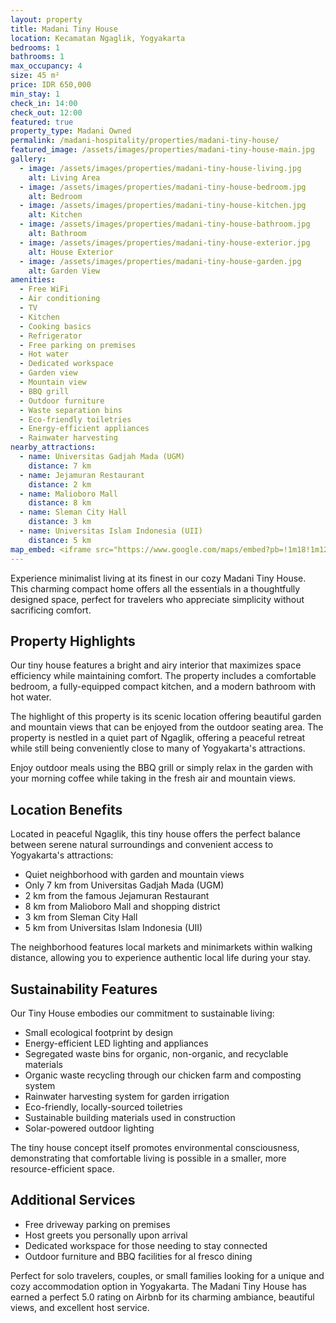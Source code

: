 ```yaml
---
layout: property
title: Madani Tiny House
location: Kecamatan Ngaglik, Yogyakarta
bedrooms: 1
bathrooms: 1
max_occupancy: 4
size: 45 m²
price: IDR 650,000
min_stay: 1
check_in: 14:00
check_out: 12:00
featured: true
property_type: Madani Owned
permalink: /madani-hospitality/properties/madani-tiny-house/
featured_image: /assets/images/properties/madani-tiny-house-main.jpg
gallery:
  - image: /assets/images/properties/madani-tiny-house-living.jpg
    alt: Living Area
  - image: /assets/images/properties/madani-tiny-house-bedroom.jpg
    alt: Bedroom
  - image: /assets/images/properties/madani-tiny-house-kitchen.jpg
    alt: Kitchen
  - image: /assets/images/properties/madani-tiny-house-bathroom.jpg
    alt: Bathroom
  - image: /assets/images/properties/madani-tiny-house-exterior.jpg
    alt: House Exterior
  - image: /assets/images/properties/madani-tiny-house-garden.jpg
    alt: Garden View
amenities:
  - Free WiFi
  - Air conditioning
  - TV
  - Kitchen
  - Cooking basics
  - Refrigerator
  - Free parking on premises
  - Hot water
  - Dedicated workspace
  - Garden view
  - Mountain view
  - BBQ grill
  - Outdoor furniture
  - Waste separation bins
  - Eco-friendly toiletries
  - Energy-efficient appliances
  - Rainwater harvesting
nearby_attractions:
  - name: Universitas Gadjah Mada (UGM)
    distance: 7 km
  - name: Jejamuran Restaurant
    distance: 2 km
  - name: Malioboro Mall
    distance: 8 km
  - name: Sleman City Hall
    distance: 3 km
  - name: Universitas Islam Indonesia (UII)
    distance: 5 km
map_embed: <iframe src="https://www.google.com/maps/embed?pb=!1m18!1m12!1m3!1d3953.2336845340825!2d110.39376595!3d-7.759129844707446!2m3!1f0!2f0!3f0!3m2!1i1024!2i768!4f13.1!3m3!1m2!1s0x2e7a59c930228feb%3A0xe7b4d62661d3ed71!2sNgaglik%2C%20Sleman%20Regency%2C%20Special%20Region%20of%20Yogyakarta!5e0!3m2!1sen!2sid!4v1655527054968!5m2!1sen!2sid" width="100%" height="250" style="border:0;" allowfullscreen="" loading="lazy" referrerpolicy="no-referrer-when-downgrade"></iframe>
---
```


Experience minimalist living at its finest in our cozy Madani Tiny House. This charming compact home offers all the essentials in a thoughtfully designed space, perfect for travelers who appreciate simplicity without sacrificing comfort.

## Property Highlights

Our tiny house features a bright and airy interior that maximizes space efficiency while maintaining comfort. The property includes a comfortable bedroom, a fully-equipped compact kitchen, and a modern bathroom with hot water.

The highlight of this property is its scenic location offering beautiful garden and mountain views that can be enjoyed from the outdoor seating area. The property is nestled in a quiet part of Ngaglik, offering a peaceful retreat while still being conveniently close to many of Yogyakarta's attractions.

Enjoy outdoor meals using the BBQ grill or simply relax in the garden with your morning coffee while taking in the fresh air and mountain views.

## Location Benefits

Located in peaceful Ngaglik, this tiny house offers the perfect balance between serene natural surroundings and convenient access to Yogyakarta's attractions:

- Quiet neighborhood with garden and mountain views
- Only 7 km from Universitas Gadjah Mada (UGM)
- 2 km from the famous Jejamuran Restaurant
- 8 km from Malioboro Mall and shopping district
- 3 km from Sleman City Hall
- 5 km from Universitas Islam Indonesia (UII)

The neighborhood features local markets and minimarkets within walking distance, allowing you to experience authentic local life during your stay.

## Sustainability Features

Our Tiny House embodies our commitment to sustainable living:

- Small ecological footprint by design
- Energy-efficient LED lighting and appliances
- Segregated waste bins for organic, non-organic, and recyclable materials
- Organic waste recycling through our chicken farm and composting system
- Rainwater harvesting system for garden irrigation
- Eco-friendly, locally-sourced toiletries
- Sustainable building materials used in construction
- Solar-powered outdoor lighting

The tiny house concept itself promotes environmental consciousness, demonstrating that comfortable living is possible in a smaller, more resource-efficient space.

## Additional Services

- Free driveway parking on premises
- Host greets you personally upon arrival
- Dedicated workspace for those needing to stay connected
- Outdoor furniture and BBQ facilities for al fresco dining

Perfect for solo travelers, couples, or small families looking for a unique and cozy accommodation option in Yogyakarta. The Madani Tiny House has earned a perfect 5.0 rating on Airbnb for its charming ambiance, beautiful views, and excellent host service. 